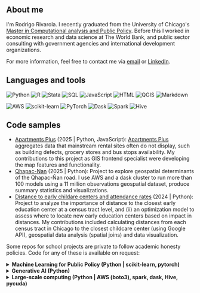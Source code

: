 ## About me

I'm Rodrigo Rivarola. I recently graduated from the University of Chicago's [Master in Computational analysis and Public Policy](https://capp.uchicago.edu/). Before this I worked in economic research and data science at The World Bank, and public sector consulting with government agencies and international development organizations.

For more information, feel free to contact me via [email](r.rivarolam@gmail.com) or [LinkedIn](https://www.linkedin.com/in/rodrigo-rivarola/).

## Languages and tools
![Python](https://img.shields.io/badge/-Python-3776AB?logo=python&logoColor=white&style=for-the-badge)
![R](https://img.shields.io/badge/-R-276DC3?logo=r&logoColor=white&style=for-the-badge)
![Stata](https://img.shields.io/badge/-Stata-0033A0?style=for-the-badge)
![SQL](https://img.shields.io/badge/-SQL-4479A1?logo=mysql&logoColor=white&style=for-the-badge)
![JavaScript](https://img.shields.io/badge/-JavaScript-F7DF1E?logo=javascript&logoColor=black&style=for-the-badge)
![HTML](https://img.shields.io/badge/-HTML-E34F26?logo=html5&logoColor=white&style=for-the-badge)
![QGIS](https://img.shields.io/badge/-QGIS-589632?logo=qgis&logoColor=white&style=for-the-badge)
![Markdown](https://img.shields.io/badge/-Markdown-000000?logo=markdown&logoColor=white&style=for-the-badge)

![AWS](https://img.shields.io/badge/-AWS-232F3E?logo=amazon-aws&logoColor=white&style=for-the-badge)
![scikit-learn](https://img.shields.io/badge/-scikit--learn-F7931E?logo=scikitlearn&logoColor=white&style=for-the-badge)
![PyTorch](https://img.shields.io/badge/-PyTorch-EE4C2C?logo=pytorch&logoColor=white&style=for-the-badge)
![Dask](https://img.shields.io/badge/-Dask-111111?logo=dask&logoColor=white&style=for-the-badge)
![Spark](https://img.shields.io/badge/-Spark-E25A1C?style=for-the-badge)
![Hive](https://img.shields.io/badge/-Hive-FDEE21?style=for-the-badge)

## Code samples
- [Apartments Plus](https://github.com/uchicago-capp-30320/apt-plus) (2025 | Python, JavaScript): [Apartments Plus](https://aptpl.us/) aggregates data that mainstream rental sites often do not display, such as building defects, grocery stores and bus stops availability. My contributions to this project as GIS frontend specialist were developing the map features and functionality.
- [Qhapac-Nan](https://github.com/macs30123-s24/final-project-qhapac_nan) (2025 | Python): Project to explore geospatial determinants of the Qhapac-Ñan road. I use AWS and a dask cluster to run more than 100 models using a 11 million observations geospatial dataset, produce summary statistics and visualizations.   
- [Distance to early childare centers and attendance rates](github.com/LosCAPPos/EarlyEducationProject) (2024 | Python): Project to analyze the importance of distance to the closest early education center at a census tract level, and (ii) an optimization model to assess where to locate new early education centers based on impact in distances. My contributions included calculating distances from each census tract in Chicago to the closest childcare center (using Google API), geospatial data analysis (spatial joins) and data visualization. 

Some repos for school projects are private to follow academic honesty policies. Code for any of these is available on request:

<details>
  <summary>
    <strong>Machine Learning for Public Policy (Python | scikit-learn, pytorch)</strong>
  </summary>
  <ul>
    <li><strong>Classification</strong>: KNN, Decision Trees</li>
    <li><strong>Accuracy</strong>: perceptrons, separability</li>
    <li><strong>Optimization</strong>: stochastic gradient descent, learning rates</li>
    <li><strong>Deep Learning</strong>: neural networks, backpropagation</li>
  </ul>
</details>

<details>
  <summary>
    <strong>Generative AI (Python)</strong>
  </summary>
    Varied content: Encoder/Decoder, fine tuning, prompt engineering, building agents with LangGraph, RAG, transformers, developing AI applications   
  <br><br>
</details>

<details>
  <summary>
    <strong>Large-scale computing (Python | AWS (boto3), spark, dask, Hive, pycuda)</strong>
  </summary>
  <ul>
    <li><strong>Parallel computing</strong>: pyspark, dask, mpi4py, pycuda</li>
    <li><strong>Cloud computing</strong>: AWS (boto3), EC2, S3, DynamoDB</li>
  </ul>
</details>
